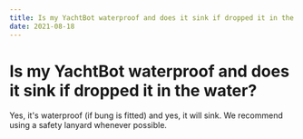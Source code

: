 ```yaml
---
title: Is my YachtBot waterproof and does it sink if dropped it in the water?
date: 2021-08-18
---
```


# Is my YachtBot waterproof and does it sink if dropped it in the water?

Yes, it's waterproof (if bung is fitted) and yes, it will sink. We recommend using a safety lanyard whenever possible.
